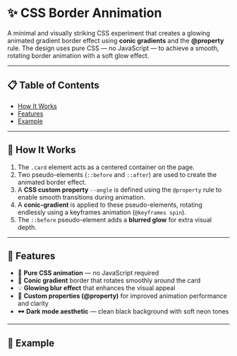 # ✨ CSS Border Annimation

A minimal and visually striking CSS experiment that creates a glowing animated gradient border effect using **conic gradients** and the **@property** rule. The design uses pure CSS — no JavaScript — to achieve a smooth, rotating border animation with a soft glow effect.

---

## 📋 Table of Contents
- [How It Works](#-how-it-works)
- [Features](#-features)
- [Example](#-example)
  
---

## 🧠 How It Works

1. The `.card` element acts as a centered container on the page.  
2. Two pseudo-elements (`::before` and `::after`) are used to create the animated border effect.  
3. A **CSS custom property** `--angle` is defined using the `@property` rule to enable smooth transitions during animation.  
4. A **conic-gradient** is applied to these pseudo-elements, rotating endlessly using a keyframes animation (`@keyframes spin`).  
5. The `::before` pseudo-element adds a **blurred glow** for extra visual depth.  

---

## 🚀 Features

- 🎨 **Pure CSS animation** — no JavaScript required  
- 🔄 **Conic gradient** border that rotates smoothly around the card  
- 💡 **Glowing blur effect** that enhances the visual appeal  
- 🧩 **Custom properties (@property)** for improved animation performance and clarity  
- 🕶️ **Dark mode aesthetic** — clean black background with soft neon tones  

---

## 🧪 Example
